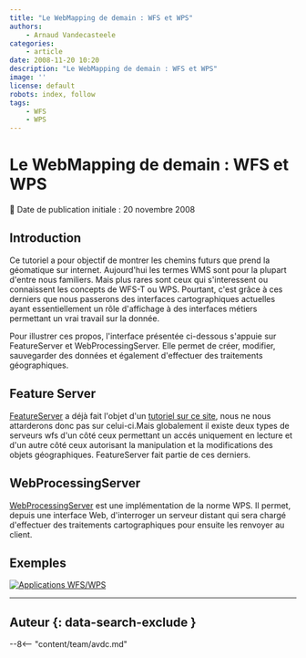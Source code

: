 ```yaml
---
title: "Le WebMapping de demain : WFS et WPS"
authors:
    - Arnaud Vandecasteele
categories:
    - article
date: 2008-11-20 10:20
description: "Le WebMapping de demain : WFS et WPS"
image: ''
license: default
robots: index, follow
tags:
    - WFS
    - WPS
---
```


# Le WebMapping de demain : WFS et WPS

:calendar: Date de publication initiale : 20 novembre 2008

## Introduction

Ce tutoriel a pour objectif de montrer les chemins futurs que prend la géomatique sur internet. Aujourd'hui les termes WMS sont pour la plupart d'entre nous familiers. Mais plus rares sont ceux qui s'interessent ou connaissent les concepts de WFS-T ou WPS. Pourtant, c'est grâce à ces derniers que nous passerons des interfaces cartographiques actuelles ayant essentiellement un rôle d'affichage à des interfaces métiers permettant un vrai travail sur la donnée.

Pour illustrer ces propos, l'interface présentée ci-dessous s'appuie sur FeatureServer et WebProcessingServer. Elle permet de créer, modifier, sauvegarder des données et également d'effectuer des traitements géographiques.

## Feature Server

[FeatureServer](http://featureserver.org/) a déjà fait l'objet d'un [tutoriel sur ce site](/articles/2008/art_2008-09-20_mettre-en-place-un-serveur-wfs-t), nous ne nous attarderons donc pas sur celui-ci.Mais globalement il existe deux types de serveurs wfs d'un côté ceux permettant un accés uniquement en lecture et d'un autre côté ceux autorisant la manipulation et la modifications des objets géographiques. FeatureServer fait partie de ces derniers.

## WebProcessingServer

[WebProcessingServer](http://code.google.com/p/webprocessingserver/) est une implémentation de la norme WPS. Il permet, depuis une interface Web, d'interroger un serveur distant qui sera chargé d'effectuer des traitements cartographiques pour ensuite les renvoyer au client.

## Exemples

[![Applications WFS/WPS](/sites/default/files/Tuto/img/WFS/wfs_wps.jpg)](http://geotribu.net/applications/wfs_wps/index.htm "Applications WFS/WPS")

----

## Auteur {: data-search-exclude }

--8<-- "content/team/avdc.md"
